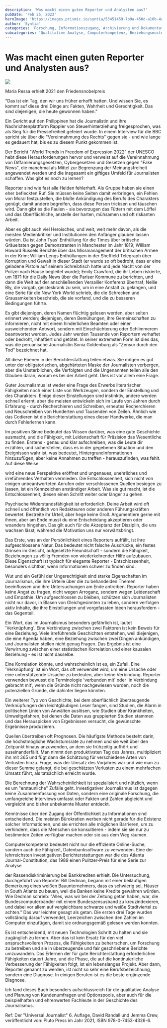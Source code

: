 ```yaml
---
description: 'Was macht einen guten Reporter und Analysten aus?'
pubDate: 'Feb 25, 2023'
heroImage: 'https://images.prismic.io/syntia/53451459-7b9a-450d-a10b-4ad15139cc7a_128331849.jpg.jpg?auto=compress,format'
author: 'Syntia'
categories: 'Forschung, Informationszugang, Archivierung und Dokumentation'
subcategories: 'Qualitative Analyse, Computerkompetenz, Beziehungsmuster, Ebenen der Berichterstattung, Konstruktiver Journalismus, Kontextgenauigkeit'
---
```



# **Was macht einen guten Reporter und Analysten aus?**

![](https://images.prismic.io/syntia/53451459-7b9a-450d-a10b-4ad15139cc7a_128331849.jpg.jpg?auto=compress,format)

Maria Ressa erhielt 2021 den Friedensnobelpreis

"Das ist ein Tag, den wir uns früher erhofft hatten. Und wissen Sie, es kommt auf diese drei Dinge an: Fakten, Wahrheit und Gerechtigkeit. Das sind diejenigen, die heute gewonnen haben."

Ein Gericht auf den Philippinen hat die Journalistin und ihre Nachrichtenplattform Rappler von Steuerhinterziehung freigesprochen, was als Sieg für die Pressefreiheit gefeiert wurde. In einem Interview für die BBC spricht sie über die "Vereinnahmung des Rechts" gegen sie - und wie lange es gedauert hat, bis es zu diesem Punkt gekommen ist.

Der Bericht "World Trends in Freedom of Expression 2022" der UNESCO hebt diese Herausforderungen hervor und verweist auf die Vereinnahmung von Diffamierungsgesetzen, Cybergesetzen und Gesetzen gegen "Fake News", die manchmal als Mittel zur Begrenzung der Meinungsfreiheit angewendet werden und die insgesamt ein giftiges Umfeld für Journalisten schaffen. Was gibt es noch zu lernen?

Reporter sind wie fast alle Helden fehlerhaft. Als Gruppe haben sie einen eher befleckten Ruf. Sie müssen keine Seiten damit verbringen, ein Fehlen von Moral festzustellen, die bloße Ankündigung des Berufs des Charakters genügt, damit andere begreifen, dass diese Person tricksen und täuschen wird. Dann gibt es die Faulen - sie bevorzugen das Füttern mit dem Löffel und das Oberflächliche, anstelle der harten, mühsamen und oft riskanten Arbeit.

Aber es gibt auch viel Heroisches, und weit, weit mehr davon, als die meisten Medienkritiker und Institutionen den Anfänger glauben lassen würden. Da ist John Tyas' Enthüllung für die Times über britische Gräueltaten gegen Demonstranten in Manchester im Jahr 1819; William Howard Russels Berichte über das Missmanagement der britischen Armee in der Krim; William Lengs Enthüllungen in der Sheffield Telegraph über Korruption und Gewalt in dieser Stadt (er wurde so oft bedroht, dass er eine geladene Pistole auf seinem Schreibtisch hatte und jede Nacht von der Polizei nach Hause begleitet wurde); Emily Crawford, die ihr Leben riskierte, um 1871 für die Daily News über die Pariser Kommune zu berichten, und dann die Welt auf der anschließenden Versailler Konferenz übertraf; Nellie Bly, die vorgab, geisteskrank zu sein, um in eine Anstalt zu gelangen, und eine Serie für die New York World schrieb, die die Schrecken und Grausamkeiten beschrieb, die sie vorfand, und die zu besseren Bedingungen führte.

Es gibt diejenigen, deren Namen flüchtig gelesen werden, aber selten erinnert werden; diejenigen, deren Bemühungen, ihre Gemeinschaften zu informieren, nicht mit einem hinderlichen Beamten oder einer ausweichenden Antwort, sondern mit Einschüchterung oder Schlimmerem beantwortet werden. Jedes Jahr werden Tausende von Reportern verhaftet oder bedroht, inhaftiert und getötet. In seiner extremsten Form ist dies das, was die peruanische Journalistin Sonia Goldenburg als "Zensur durch den Tod" bezeichnet hat.

All diese Ebenen in der Berichterstattung teilen etwas. Sie mögen es gut unter der obligatorischen, abgehärteten Maske der Journalisten verbergen, aber die Unsterblichen, die Verfolgten und die Ungenannten teilen alle den Glauben daran, worum es bei der Arbeit geht. Dies ist vor allem eine Frage.

Guter Journalismus ist weder eine Frage des Erwerbs literarischer Fähigkeiten noch einer Liste von Werkzeugen, sondern der Einstellung und des Charakters. Einige dieser Einstellungen sind instinktiv, andere werden schnell erlernt, aber die meisten entwickeln sich im Laufe von Jahren durch Erfahrung - durch Recherchieren und Schreiben, erneutes Recherchieren und Neuschreiben von Hunderten und Tausenden von Zeilen. Ähnlich wie das Codieren ist die Berichterstattung eines dieser Handwerke, die man durch Fehlerlernen kann.

Im positiven Sinne bedeutet das Wissen darüber, was eine gute Geschichte ausmacht, und die Fähigkeit, mit Leidenschaft für Präzision das Wesentliche zu finden. Erstens - genau und klar aufschreiben, was die Leute dir erzählen, und sicherstellen, dass es in der gegebenen Situation und den Ereignissen wahr ist, was bedeutet, Hintergrundinformationen hinzuzufügen, aber keine Annahmen zu treffen - herauszufinden, was fehlt. Auf diese Weise

 wird eine neue Perspektive eröffnet und ungenaues, unehrliches und irreführendes Verhalten vermieden. Die Entschlossenheit, sich nicht von einigen unbeantworteten Anrufen oder verschlossenen Quellen besiegen zu lassen, ist ein Kennzeichen anständiger Arbeit. Was sie gut macht, ist die Entschlossenheit, diesen einen Schritt weiter oder länger zu gehen.

Psychische Widerstandsfähigkeit ist erforderlich. Deine Arbeit wird oft schnell und öffentlich von Redakteuren oder anderen Führungskräften bewertet. Bestreite ihr Urteil, aber hege keine Groll. Argumentiere gerne mit ihnen, aber am Ende musst du eine Entscheidung akzeptieren oder woanders hingehen. Das gilt auch für die Akzeptanz der Disziplin, die uns wachsen lässt, während die Motivation uns nur vorwärtsbringt.

Das Erste, was an der Persönlichkeit eines Reporters auffällt, ist ihre aufgeschlossene Natur. Das bedeutet nicht falsche Ausdrücke, ein festes Grinsen im Gesicht, aufgesetzte Freundschaft - sondern die Fähigkeit, Beziehungen zu völlig Fremden von wiederkehrender Hilfe aufzubauen. Diese Eigenschaft ist typisch für elegante Reporter - Entschlossenheit, besonders sichtbar, wenn Informationen schwer zu finden sind.

Wut und ein Gefühl der Ungerechtigkeit sind starke Eigenschaften im Journalismus, die ihre Urteile über die zu behandelden Themen beeinflussen und ihre Untersuchungen am Ende antreiben. Reporter haben keine Angst zu fragen, nicht wegen Arroganz, sondern wegen Leidenschaft und Empathie. Um aufgeschlossen zu bleiben, schützen sich Journalisten nicht nur davor, in Blasen von Gleichgesinnten zu leben, sondern verfolgen aktiv Inhalte, die ihre Einstellungen und vorgefassten Ideen herausfordern - das Gegenteil.

Ein Wort, das im Journalismus besonders gefährlich ist, lautet 'Verknüpfung'. Eine Verbindung zwischen zwei Faktoren ist kein Beweis für eine Beziehung. Viele irreführende Geschichten entstehen, weil diejenigen, die eine Agenda haben, eine Beziehung zwischen zwei Dingen ankündigen, und Journalisten stellen nicht genug Fragen. Das Ergebnis ist eine Verwirrung zwischen einer statistischen Korrelation und einer kausalen Beziehung - es ist nicht dasselbe.

Eine Korrelation könnte, und wahrscheinlich ist es, ein Zufall. Eine 'Verknüpfung' ist ein Wort, das oft verwendet wird, um eine Ursache oder eine unterstützende Ursache zu bedeuten, aber keine Verbindung. Reporter verwenden bewusst die Terminologie 'verbunden mit' oder 'in Verbindung gebracht mit', wenn die Gründe nicht nachgewiesen wurden, noch die potenziellen Gründe, die dahinter liegen könnten.

Ein weiterer Typ von Geschichte, bei dem oberflächlich überzeugende Verknüpfungen den leichtgläubigen Leser fangen, sind Studien, die Alarm in politischen Linien von Anwälten auslösen, wie Studien über Krankheiten, Umweltgefahren, bei denen die Daten aus gruppierten Studien stammen und das Herauspicken von Ergebnissen versucht, die gewünschte Ergebnisse produzieren.

Quellen übertreiben oft Prognosen. Die häufigste Methode besteht darin, die höchstmögliche Wachstumsrate zu nehmen und sie weit über den Zeitpunkt hinaus anzuwenden, an dem sie frühzeitig aufhört und auseinanderfällt. Man nimmt den produktivsten Tag des Jahres, multipliziert ihn mit 365 und fügt dann die Schätzung für verschiedene Arten von Verlusten hinzu. Frage, was der Umsatz des Vorjahres war und wie man zu dieser Summe gelangt, die bei geschätzten Verlusten zu einem mehrfachen Umsatz führt, als tatsächlich erreicht wurde.

Die Berechnung der Wahrscheinlichkeit ist spezialisiert und nützlich, wenn es um "erstaunliche" Zufälle geht. Investigativer Journalismus ist dagegen keine Zusammenfassung von Daten, sondern eine originale Forschung, die umfangreiche Interviews umfasst oder Fakten und Zahlen abgleicht und vergleicht und bisher unbekannte Muster entdeckt.

Kenntnisse über den Zugang der Öffentlichkeit zu Informationen sind entscheidend. Die meisten Bürokratien werben nicht gerade für die Existenz solcher Informationen, und sie errichten alle möglichen Barrieren, um zu verhindern, dass die Menschen sie konsultieren - indem sie sie nur zu bestimmten Zeiten verfügbar machen oder sie aus dem Weg räumen.

Computerkompetenz bedeutet nicht nur die effiziente Online-Suche, sondern auch die Fähigkeit, Datenbanksoftware zu verwenden. Eine der lehrreichsten investigativen Berichterstattungen war die des Atlanta Journal-Constitution, das 1989 einen Pulitzer-Preis für eine Serie zur Analyse

 der Rassendiskriminierung bei Bankkrediten erhielt. Die Untersuchung, durchgeführt von Reporter Bill Dedman, begann mit einer beiläufigen Bemerkung eines weißen Bauunternehmers, dass es schwierig sei, Häuser in South Atlanta zu bauen, weil die Banken keine Kredite gewähren würden. Wie Dedman schrieb: "Alles, was wir bei der Zeitung getan haben, war, die Bundescomputerbänder mit einem Bundeszensusband zu kreuzindexieren, und dabei vor allem auf vergleichbare schwarze und weiße Stadtviertel zu achten." Das war leichter gesagt als getan. Die ersten drei Tage wurden vollständig darauf verwendet, Leerzeichen zwischen den Zahlen im Computer einzufügen, damit sie ordnungsgemäß gelesen werden konnten.

Es ist entscheidend, mit neuen Technologien Schritt zu halten und sie zugänglich zu lernen. Aber das ist kein Ersatz für den viel anspruchsvolleren Prozess, die Fähigkeiten zu beherrschen, um Forschung zu betreiben und sie in überzeugende und fair geschriebene Berichte umzuwandeln. Das Erlernen der für gute Berichterstattung erforderlichen Fähigkeiten dauert Jahre, und die Phase, die auf die kontinuierliche Verbesserung der Fähigkeiten folgt, ist ein lebenslanges Projekt. Aber dann, Reporter genannt zu werden, ist nicht so sehr eine Berufsbezeichnung, sondern eine Diagnose. In einigen Berufen ist es die beste ergänzende Diagnose.

Ich fand dieses Buch besonders aufschlussreich für die qualitative Analyse und Planung von Kundenumfragen und Optionspools, aber auch für die beispielhaften und ehrenwerten Fachleute in der Geschichte des Journalismus.

Ref: Der "Universal Journalist" 6. Auflage, David Randall und Jemma Crew, veröffentlicht von: Pluto Press im Jahr 2021, ISBN 978-0-7453-4326-6.